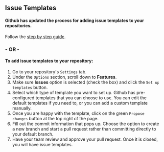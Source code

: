 ## Issue Templates
#### Github has updated the process for adding issue templates to your repositories.

Follow the [step by step guide](https://help.github.com/en/github/building-a-strong-community/configuring-issue-templates-for-your-repository).

### - OR -

#### To add issue templates to your repository:

1. Go to your repository's `Settings` tab.
2. Under the `Options` section, scroll down to **Features**.
3. Make sure **Issues** option is selected (check the box) and click the `Set up templates` button.
4. Select which type of template you want to set up. Github has pre-configured templates that you can choose to use. You can edit the default templates if you need to, or you can add a custom template manually.
5. Once you are happy with the template, click on the green `Propose changes` button at the top right of the page.
6. Fill out the commit information that pops up. Choose the option to create a new branch and start a pull request rather than committing directly to your default branch.
7. Have your team review and approve your pull request. Once it is closed, you will have issue templates.
